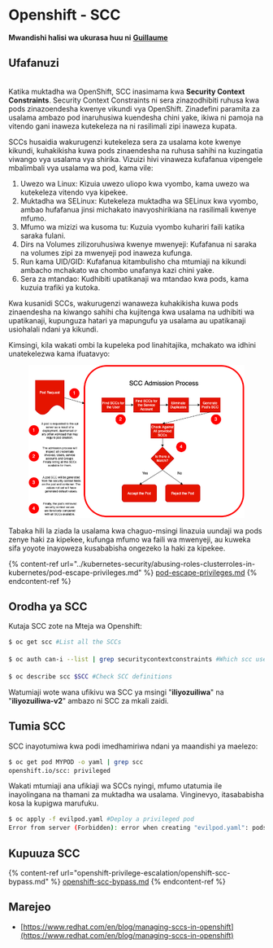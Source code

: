 # Openshift - SCC

**Mwandishi halisi wa ukurasa huu ni** [**Guillaume**](https://www.linkedin.com/in/guillaume-c-ab4b9a196/en)

## Ufafanuzi

\
Katika muktadha wa OpenShift, SCC inasimama kwa **Security Context Constraints**. Security Context Constraints ni sera zinazodhibiti ruhusa kwa pods zinazoendesha kwenye vikundi vya OpenShift. Zinadefini paramita za usalama ambazo pod inaruhusiwa kuendesha chini yake, ikiwa ni pamoja na vitendo gani inaweza kutekeleza na ni rasilimali zipi inaweza kupata.

SCCs husaidia wakurugenzi kutekeleza sera za usalama kote kwenye kikundi, kuhakikisha kuwa pods zinaendesha na ruhusa sahihi na kuzingatia viwango vya usalama vya shirika. Vizuizi hivi vinaweza kufafanua vipengele mbalimbali vya usalama wa pod, kama vile:

1. Uwezo wa Linux: Kizuia uwezo uliopo kwa vyombo, kama uwezo wa kutekeleza vitendo vya kipekee.
2. Muktadha wa SELinux: Kutekeleza muktadha wa SELinux kwa vyombo, ambao hufafanua jinsi michakato inavyoshirikiana na rasilimali kwenye mfumo.
3. Mfumo wa mizizi wa kusoma tu: Kuzuia vyombo kuhariri faili katika saraka fulani.
4. Dirs na Volumes zilizoruhusiwa kwenye mwenyeji: Kufafanua ni saraka na volumes zipi za mwenyeji pod inaweza kufunga.
5. Run kama UID/GID: Kufafanua kitambulisho cha mtumiaji na kikundi ambacho mchakato wa chombo unafanya kazi chini yake.
6. Sera za mtandao: Kudhibiti upatikanaji wa mtandao kwa pods, kama kuzuia trafiki ya kutoka.

Kwa kusanidi SCCs, wakurugenzi wanaweza kuhakikisha kuwa pods zinaendesha na kiwango sahihi cha kujitenga kwa usalama na udhibiti wa upatikanaji, kupunguza hatari ya mapungufu ya usalama au upatikanaji usiohalali ndani ya kikundi.

Kimsingi, kila wakati ombi la kupeleka pod linahitajika, mchakato wa idhini unatekelezwa kama ifuatavyo:

<figure><img src="../../.gitbook/assets/Managing SCCs in OpenShift-1.png" alt=""><figcaption></figcaption></figure>

Tabaka hili la ziada la usalama kwa chaguo-msingi linazuia uundaji wa pods zenye haki za kipekee, kufunga mfumo wa faili wa mwenyeji, au kuweka sifa yoyote inayoweza kusababisha ongezeko la haki za kipekee.

{% content-ref url="../kubernetes-security/abusing-roles-clusterroles-in-kubernetes/pod-escape-privileges.md" %}
[pod-escape-privileges.md](../kubernetes-security/abusing-roles-clusterroles-in-kubernetes/pod-escape-privileges.md)
{% endcontent-ref %}

## Orodha ya SCC

Kutaja SCC zote na Mteja wa Openshift:
```bash
$ oc get scc #List all the SCCs

$ oc auth can-i --list | grep securitycontextconstraints #Which scc user can use

$ oc describe scc $SCC #Check SCC definitions
```
Watumiaji wote wana ufikivu wa SCC ya msingi "**iliyozuiliwa**" na "**iliyozuiliwa-v2**" ambazo ni SCC za mkali zaidi.

## Tumia SCC

SCC inayotumiwa kwa podi imedhamiriwa ndani ya maandishi ya maelezo:
```bash
$ oc get pod MYPOD -o yaml | grep scc
openshift.io/scc: privileged
```
Wakati mtumiaji ana ufikiaji wa SCCs nyingi, mfumo utatumia ile inayolingana na thamani za muktadha wa usalama. Vinginevyo, itasababisha kosa la kupigwa marufuku.
```bash
$ oc apply -f evilpod.yaml #Deploy a privileged pod
Error from server (Forbidden): error when creating "evilpod.yaml": pods "evilpod" is forbidden: unable to validate against any security context constrain
```
## Kupuuza SCC

{% content-ref url="openshift-privilege-escalation/openshift-scc-bypass.md" %}
[openshift-scc-bypass.md](openshift-privilege-escalation/openshift-scc-bypass.md)
{% endcontent-ref %}

## Marejeo

* [https://www.redhat.com/en/blog/managing-sccs-in-openshift](https://www.redhat.com/en/blog/managing-sccs-in-openshift)
